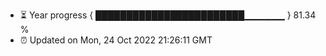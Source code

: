 - ⏳ Year progress { ████████████████████████▁▁▁▁▁▁ } 81.34 %
- ⏰ Updated on Mon, 24 Oct 2022 21:26:11 GMT

